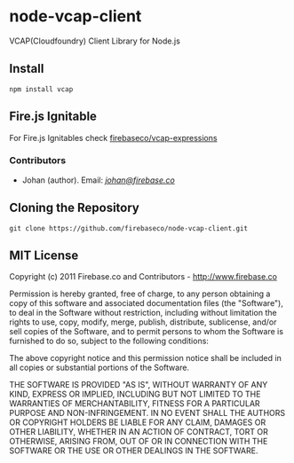 # node-vcap-client

VCAP(Cloudfoundry) Client Library for Node.js

## Install

    npm install vcap

## Fire.js Ignitable

For Fire.js Ignitables check [firebaseco/vcap-expressions](https://github.com/firebaseco/vcap-expressions)

### Contributors

* Johan (author). Email: *johan@firebase.co*

## Cloning the Repository

    git clone https://github.com/firebaseco/node-vcap-client.git

## MIT License

Copyright (c) 2011 Firebase.co and Contributors - http://www.firebase.co

Permission is hereby granted, free of charge, to any person obtaining a copy
of this software and associated documentation files (the "Software"), to deal
in the Software without restriction, including without limitation the rights
to use, copy, modify, merge, publish, distribute, sublicense, and/or sell
copies of the Software, and to permit persons to whom the Software is
furnished to do so, subject to the following conditions:

The above copyright notice and this permission notice shall be included in
all copies or substantial portions of the Software.

THE SOFTWARE IS PROVIDED "AS IS", WITHOUT WARRANTY OF ANY KIND, EXPRESS OR
IMPLIED, INCLUDING BUT NOT LIMITED TO THE WARRANTIES OF MERCHANTABILITY,
FITNESS FOR A PARTICULAR PURPOSE AND NON-INFRINGEMENT. IN NO EVENT SHALL THE
AUTHORS OR COPYRIGHT HOLDERS BE LIABLE FOR ANY CLAIM, DAMAGES OR OTHER
LIABILITY, WHETHER IN AN ACTION OF CONTRACT, TORT OR OTHERWISE, ARISING FROM,
OUT OF OR IN CONNECTION WITH THE SOFTWARE OR THE USE OR OTHER DEALINGS IN
THE SOFTWARE.